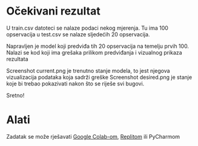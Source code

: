 # Očekivani rezultat

U train.csv datoteci se nalaze podaci nekog mjerenja. Tu ima 100 opservacija
u test.csv se nalaze sljedećih 20 opservacija.

Napravljen je model koji predviđa tih 20 opservacija na temelju prvih 100.
Nalazi se kod koji ima grešaka prilikom predviđanja i vizualnog prikaza rezultata

Screenshot current.png je trenutno stanje modela, to jest njegova vizualizacija podataka koja sadrži greške
Screenshot desired.png je stanje koje bi trebao pokazivati nakon što se riješe svi bugovi.

Sretno!

# Alati

Zadatak se može rješavati [Google Colab-om](https://colab.research.google.com), [Replitom](https://replit.com/languages/python3) ili PyCharmom
